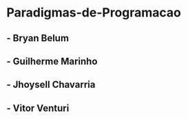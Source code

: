 # Paradigmas-de-Programacao
## - Bryan Belum
## - Guilherme Marinho
## - Jhoysell Chavarria
## - Vitor Venturi